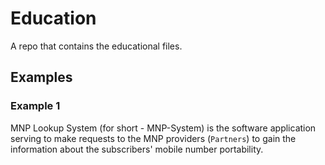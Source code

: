 # Education
A repo that contains the educational files.

## Examples

### Example 1

MNP Lookup System (for short - MNP-System) is the software application serving to make requests to the MNP providers (`Partners`) to gain the information about the subscribers' mobile number portability.
